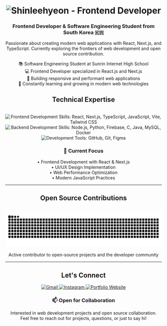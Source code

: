 <h1 align="center">
    <img src="https://readme-typing-svg.herokuapp.com?font=Fira+Code&pause=1000&size=35&center=true&vCenter=true&duration=4000&width=500&height=70&color=009900&width=435&lines=Hi!+👋;+I'm+shinleehyeon" alt="Shinleehyeon - Frontend Developer" />
</h1>

<h3 align="center">Frontend Developer & Software Engineering Student from South Korea 🇰🇷</h3>

<p align="center">
    Passionate about creating modern web applications with React, Next.js, and TypeScript. 
    Currently exploring the frontiers of web development and open source contribution.
</p>

<div align="center">
 
 📚 Software Engineering Student at Sunrin Internet High School
 <br/>
 💻 Frontend Developer specialized in React.js and Next.js
 <br/>
 🚀 Building responsive and performant web applications
 <br/>
 🌱 Constantly learning and growing in modern web technologies
</div>

<h2 align="center">Technical Expertise</h2>
<br/>
<div align="center">
    <!-- Frontend Development -->
    <img src="https://skillicons.dev/icons?i=react,nextjs,typescript,javascript,vite,tailwind" alt="Frontend Development Skills: React, Next.js, TypeScript, JavaScript, Vite, Tailwind CSS" /><br>
    <!-- Backend & Development Tools -->
    <img src="https://skillicons.dev/icons?i=nodejs,python,firebase,c,java,mysql,docker" alt="Backend Development Skills: Node.js, Python, Firebase, C, Java, MySQL, Docker" /><br>
    <!-- Development Tools -->
    <img src="https://skillicons.dev/icons?i=github,git,figma" alt="Development Tools: GitHub, Git, Figma" /><br>
</div>

<div align="center">
    <h3>💼 Current Focus</h3>
    <p>
        • Frontend Development with React & Next.js<br/>
        • UI/UX Design Implementation<br/>
        • Web Performance Optimization<br/>
        • Modern JavaScript Practices
    </p>
</div>

<hr/>

<div align="center">
  <h2>Open Source Contributions</h2>
  <br>
  <img alt="GitHub contribution graph showing my coding activity" src="https://github.com/shinleehyeon/shinleehyeon/blob/output/github-snake-dark.svg" />
  <p>Active contributor to open-source projects and the developer community</p>
</div>

<hr/>

<h2 align="center">Let's Connect</h2>
 
<div align="center"> 
  <a href="mailto:shinlee7878@gmail.com" title="Email me">
    <img src="https://img.shields.io/badge/Gmail-333333?style=for-the-badge&logo=gmail&logoColor=red" alt="Gmail" />
  </a>
  <a href="https://www.instagram.com/hyun._.s08/" target="_blank" title="Follow me on Instagram">
    <img src="https://img.shields.io/badge/Instagram-E4405F?style=for-the-badge&logo=instagram&logoColor=white" alt="Instagram" target="_blank" />
  </a>
  <a href="https://www.2hyundev.com/" target="_blank" title="Visit my portfolio">
    <img src="https://img.shields.io/badge/Portfolio-4353FF?style=for-the-badge&logo=safari&logoColor=white" alt="Portfolio Website" />
  </a>
</div>

<div align="center">
    <h3>📫 Open for Collaboration</h3>
    <p>
        Interested in web development projects and open source collaboration.<br/>
        Feel free to reach out for projects, questions, or just to say hi!
    </p>
</div>

<!-- Keywords for SEO -->
<div align="center" style="display: none;">
    frontend developer, react developer, nextjs developer, typescript, javascript, web development, 
    software engineer, korean developer, student developer, sunrin internet high school, 
    web application development, ui/ux development, react.js, node.js, python programming
</div>
